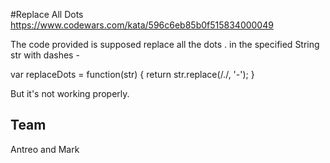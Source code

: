 #Replace All Dots
https://www.codewars.com/kata/596c6eb85b0f515834000049

The code provided is supposed replace all the dots . in the specified String str with dashes -

var replaceDots = function(str) {
  return str.replace(/./, '-');
}

But it's not working properly.

## Team
Antreo and Mark